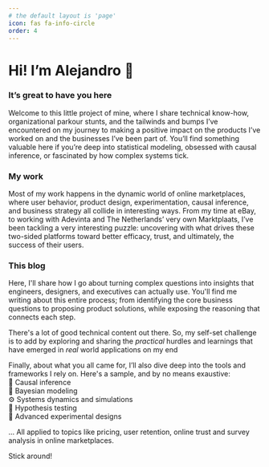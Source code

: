 ```yaml
---
# the default layout is 'page'
icon: fas fa-info-circle
order: 4
---
```



# Hi! I’m Alejandro 👋 

### It’s great to have you here 
Welcome to this little project of mine, where I share technical know-how, organizational parkour stunts, and the tailwinds and bumps I’ve encountered on my journey to making a positive impact on the products I’ve worked on and the businesses I’ve been part of. You’ll find something valuable here if you’re deep into statistical modeling, obsessed with causal inference, or fascinated by how complex systems tick.

### My work  
Most of my work happens in the dynamic world of online marketplaces, where user behavior, product design, experimentation, causal inference, and business strategy all collide in interesting ways. From my time at eBay, to working with Adevinta and The Netherlands’ very own Marktplaats, I’ve been tackling a very interesting puzzle: uncovering with what drives these two-sided platforms toward better efficacy, trust, and ultimately, the success of their users.

### This blog
Here, I'll share how I go about turning complex questions into insights that engineers, designers, and executives can actually use. You'll find me writing about this entire process; from identifying the core business questions to proposing product solutions, while exposing the reasoning that connects each step.

There's a lot of good technical content out there. So, my self-set challenge is to add by exploring and sharing the *practical* hurdles and learnings that have emerged in *real* world applications on my end

Finally, about what you all came for, I’ll also dive deep into the tools and frameworks I rely on. Here's a sample, and by no means exaustive:  
🔄 Causal inference  
🎲 Bayesian modeling  
⚙️ Systems dynamics and simulations  
🔎 Hypothesis testing  
🧪 Advanced experimental designs  

... All applied to topics like pricing, user retention, online trust and survey analysis in online marketplaces.


Stick around!

